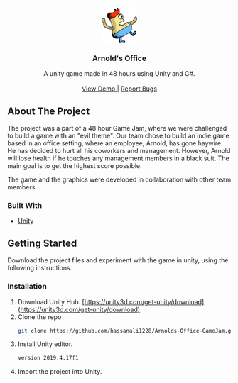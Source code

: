 <!-- PROJECT LOGO -->
<br />
<p align="center">
  <a ![LOGO](logo.png)>
       <img src="images/logo.png" alt="Logo" width="80" height="80">
  </a>

  <h3 align="center">Arnold's Office</h3>

  <p align="center">
    A unity game made in 48 hours using Unity and C#.
    <br />
    <br />
    <a href="https://hassanali1228.github.io/Arnolds-Office-GameJam/">View Demo </a>
    |
    <a href="https://github.com/hassanali1228/Arnolds-Office-GameJam/issues/new/choose"> Report Bugs</a>
  </p>
</p>

<!-- ABOUT THE PROJECT -->
## About The Project

The project was a part of a 48 hour Game Jam, where we were challenged to build a game with an "evil theme". Our team chose to build an indie game based in an office setting, where an employee, Arnold, has gone haywire. He has decided to hurt all his coworkers and management. However, Arnold will lose health if he touches any management members in a black suit. The main goal is to get the highest score possible.

The game and the graphics were developed in collaboration with other team members.

### Built With

* [Unity](https://unity.com/)


<!-- GETTING STARTED -->
## Getting Started

Download the project files and experiment with the game in unity, using the following instructions. 

### Installation

1. Download Unity Hub. [https://unity3d.com/get-unity/download](https://unity3d.com/get-unity/download)
2. Clone the repo
   ```sh
   git clone https://github.com/hassanali1228/Arnolds-Office-GameJam.git
   ```
3. Install Unity editor.
   ```sh
   version 2019.4.17f1
   ```
4. Import the project into Unity.
   
